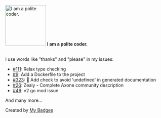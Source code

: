 <img src="https://my-badges.github.io/my-badges/polite-coder.png" alt="I am a polite coder." title="I am a polite coder." width="128">
<strong>I am a polite coder.</strong>
<br><br>

I use words like "thanks" and "please" in my issues:

- <a href="https://github.com/graphql-java-kickstart/graphql-java-tools/issues/111">#111</a>: Relax type checking
- <a href="https://github.com/atextor/owl-cli/issues/9">#9</a>: Add a Dockerfile to the project
- <a href="https://github.com/axone-protocol/contracts/issues/323">#323</a>: 📐 Add check to avoid 'undefined' in generated documentation
- <a href="https://github.com/axone-protocol/marcom-project-kanban/issues/26">#26</a>: Zealy - Complete Axone community description
- <a href="https://github.com/expr-lang/expr/issues/46">#46</a>: v2 go mod issue

 And many more...


Created by <a href="https://github.com/my-badges/my-badges">My Badges</a>